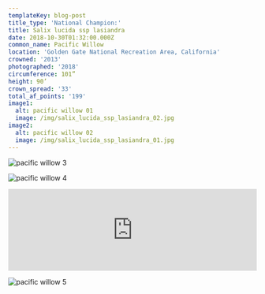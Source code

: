 ```yaml
---
templateKey: blog-post
title_type: 'National Champion:'
title: Salix lucida ssp lasiandra
date: 2018-10-30T01:32:00.000Z
common_name: Pacific Willow
location: 'Golden Gate National Recreation Area, California'
crowned: '2013'
photographed: '2018'
circumference: 101”
height: 90’
crown_spread: '33'
total_af_points: '199'
image1:
  alt: pacific willow 01
  image: /img/salix_lucida_ssp_lasiandra_02.jpg
image2:
  alt: pacific willow 02
  image: /img/salix_lucida_ssp_lasiandra_01.jpg
---
```

![pacific willow 3](/img/salix_lucida_ssp_lasiandra_03.jpg "pacific willow 3")

![pacific willow 4](/img/salix_lucida_ssp_lasiandra_04.jpg "pacific willow 4")

<iframe width="100%" height="166" scrolling="no" frameborder="no" allow="autoplay" src="https://w.soundcloud.com/player/?url=https%3A//api.soundcloud.com/tracks/626529444&color=%23ff5500&auto_play=false&hide_related=false&show_comments=true&show_user=true&show_reposts=false&show_teaser=true"></iframe>

![pacific willow 5](/img/salix_lucida_ssp_lasiandra_05.jpg "pacific willow 5")
